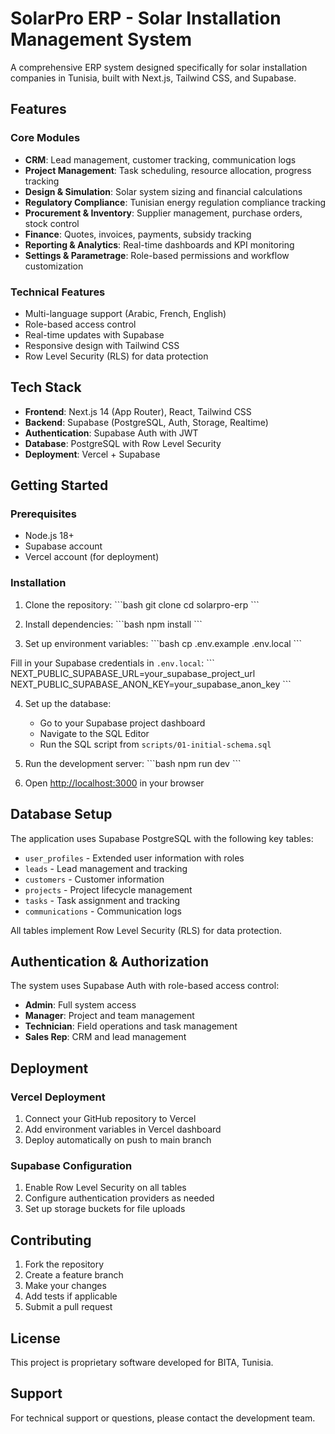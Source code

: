 # SolarPro ERP - Solar Installation Management System

A comprehensive ERP system designed specifically for solar installation companies in Tunisia, built with Next.js, Tailwind CSS, and Supabase.

## Features

### Core Modules
- **CRM**: Lead management, customer tracking, communication logs
- **Project Management**: Task scheduling, resource allocation, progress tracking
- **Design & Simulation**: Solar system sizing and financial calculations
- **Regulatory Compliance**: Tunisian energy regulation compliance tracking
- **Procurement & Inventory**: Supplier management, purchase orders, stock control
- **Finance**: Quotes, invoices, payments, subsidy tracking
- **Reporting & Analytics**: Real-time dashboards and KPI monitoring
- **Settings & Parametrage**: Role-based permissions and workflow customization

### Technical Features
- Multi-language support (Arabic, French, English)
- Role-based access control
- Real-time updates with Supabase
- Responsive design with Tailwind CSS
- Row Level Security (RLS) for data protection

## Tech Stack

- **Frontend**: Next.js 14 (App Router), React, Tailwind CSS
- **Backend**: Supabase (PostgreSQL, Auth, Storage, Realtime)
- **Authentication**: Supabase Auth with JWT
- **Database**: PostgreSQL with Row Level Security
- **Deployment**: Vercel + Supabase

## Getting Started

### Prerequisites
- Node.js 18+ 
- Supabase account
- Vercel account (for deployment)

### Installation

1. Clone the repository:
\`\`\`bash
git clone <repository-url>
cd solarpro-erp
\`\`\`

2. Install dependencies:
\`\`\`bash
npm install
\`\`\`

3. Set up environment variables:
\`\`\`bash
cp .env.example .env.local
\`\`\`

Fill in your Supabase credentials in `.env.local`:
\`\`\`
NEXT_PUBLIC_SUPABASE_URL=your_supabase_project_url
NEXT_PUBLIC_SUPABASE_ANON_KEY=your_supabase_anon_key
\`\`\`

4. Set up the database:
   - Go to your Supabase project dashboard
   - Navigate to the SQL Editor
   - Run the SQL script from `scripts/01-initial-schema.sql`

5. Run the development server:
\`\`\`bash
npm run dev
\`\`\`

6. Open [http://localhost:3000](http://localhost:3000) in your browser

## Database Setup

The application uses Supabase PostgreSQL with the following key tables:
- `user_profiles` - Extended user information with roles
- `leads` - Lead management and tracking
- `customers` - Customer information
- `projects` - Project lifecycle management
- `tasks` - Task assignment and tracking
- `communications` - Communication logs

All tables implement Row Level Security (RLS) for data protection.

## Authentication & Authorization

The system uses Supabase Auth with role-based access control:
- **Admin**: Full system access
- **Manager**: Project and team management
- **Technician**: Field operations and task management
- **Sales Rep**: CRM and lead management

## Deployment

### Vercel Deployment
1. Connect your GitHub repository to Vercel
2. Add environment variables in Vercel dashboard
3. Deploy automatically on push to main branch

### Supabase Configuration
1. Enable Row Level Security on all tables
2. Configure authentication providers as needed
3. Set up storage buckets for file uploads

## Contributing

1. Fork the repository
2. Create a feature branch
3. Make your changes
4. Add tests if applicable
5. Submit a pull request

## License

This project is proprietary software developed for BITA, Tunisia.

## Support

For technical support or questions, please contact the development team.
